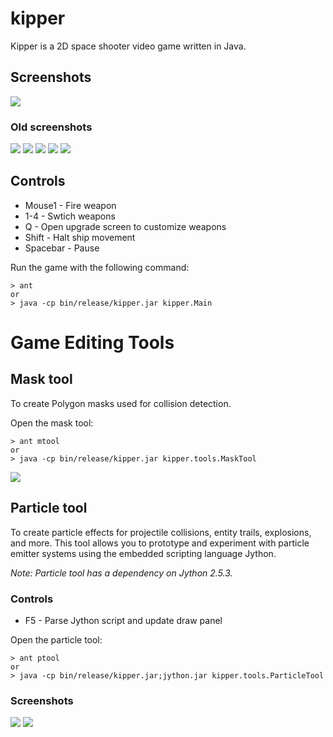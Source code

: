 # kipper

Kipper is a 2D space shooter video game written in Java.

## Screenshots

![](https://github.com/kdeloach/kipper/raw/master/images/status_20140202.png)

### Old screenshots

![](https://github.com/kdeloach/kipper/raw/master/images/status_20070225.png)
![](https://github.com/kdeloach/kipper/raw/master/images/status_20140114.png)
![](https://github.com/kdeloach/kipper/raw/master/images/status_20140124.png)
![](https://github.com/kdeloach/kipper/raw/master/images/status_20140125.png)
![](https://github.com/kdeloach/kipper/raw/master/images/status_20140126.png)

## Controls

* Mouse1 - Fire weapon
* 1-4 - Swtich weapons
* Q - Open upgrade screen to customize weapons
* Shift - Halt ship movement
* Spacebar - Pause

Run the game with the following command:

    > ant
    or
    > java -cp bin/release/kipper.jar kipper.Main

# Game Editing Tools

## Mask tool

To create Polygon masks used for collision detection.

Open the mask tool:

    > ant mtool
    or
    > java -cp bin/release/kipper.jar kipper.tools.MaskTool

![](https://github.com/kdeloach/kipper/raw/master/images/masktool_20140116.png)

## Particle tool

To create particle effects for projectile collisions, entity trails, explosions, and more. This tool allows you to prototype and experiment with particle emitter systems using the embedded scripting language Jython.

*Note: Particle tool has a dependency on Jython 2.5.3.*

### Controls

* F5 - Parse Jython script and update draw panel

Open the particle tool:

    > ant ptool
    or
    > java -cp bin/release/kipper.jar;jython.jar kipper.tools.ParticleTool

### Screenshots

![](https://github.com/kdeloach/kipper/raw/master/images/particletool_20140123.png)
![](https://github.com/kdeloach/kipper/raw/master/images/particletool_20140124.png)
